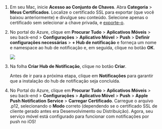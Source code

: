 

1.  Em seu Mac, inicie **Acesso ao Conjunto de Chaves**. Abra **Categoria** > **Meus Certificados**. Localize o certificado SSL para exportar (que você baixou anteriormente) e divulgue seu conteúdo. Selecione apenas o certificado sem selecionar a chave privada, e [exporte-o](https://support.apple.com/kb/PH20122?locale=en_US).

2. No portal do Azure, clique em **Procurar Tudo** > **Aplicativos Móveis** > seu back-end > **Configurações** > **Aplicativo Móvel** > **Push** > **Definir configurações necessárias** > **+ Hub de notificação** e forneça um nome e namespace ao hub de notificação e, em seguida, clique no botão **OK**.

  	![][1]

3. Na folha **Criar Hub de Notificação**, clique no botão **Criar**.
     
    Antes de ir para a próxima etapa, clique em **Notificações** para garantir que a instalação do hub de notificação seja concluída. 
4. No Portal do Azure, clique em **Procurar Tudo** > **Aplicativos Móveis** > seu back-end > **Configurações** > **Aplicativo Móvel** > **Push** > **Apple Push Notification Service** > **Carregar Certificado**. Carregue o arquivo .p12, selecionando o **Modo** correto (dependendo se o certificado SSL de cliente gerado antes era Desenvolvimento ou Distribuição). Agora, seu serviço móvel está configurado para funcionar com notificações por push no iOS!

[1]: ./media/app-service-mobile-apns-configure-push/mobile-push-notification-hub.png

<!---HONumber=Nov15_HO2-->